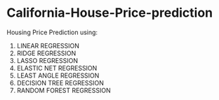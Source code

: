 # California-House-Price-prediction

Housing Price Prediction using: 

1.	LINEAR REGRESSION
2.	RIDGE REGRESSION
3.	LASSO REGRESSION
4.	ELASTIC NET REGRESSION
5.	LEAST ANGLE REGRESSION
6.	DECISION TREE REGRESSION
7.	RANDOM FOREST REGRESSION
